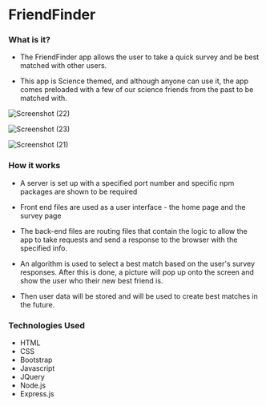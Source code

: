 # FriendFinder 

 

 

### What is it? 

* The FriendFinder app allows the user to take a quick survey and be best matched with other users. 

* This app is Science themed, and although anyone can use it, the app comes preloaded with a few of our science friends from the past to be matched with. 

![Screenshot (22)](https://user-images.githubusercontent.com/53095806/68163119-c7a81680-ff27-11e9-9f31-4a80bf648830.png)


![Screenshot (23)](https://user-images.githubusercontent.com/53095806/68163137-d262ab80-ff27-11e9-8ab7-4a8894807b37.png)


![Screenshot (21)](https://user-images.githubusercontent.com/53095806/68163145-dabae680-ff27-11e9-89d4-69e075d999db.png)
   

### How it works 

  * A server is set up with a specified port number and specific npm packages are shown to be required 

  * Front end files are used as a user interface - the home page and the survey page 

  * The back-end files are routing files that contain the logic to allow the app to take requests and send a response to the browser with the specified info. 

  * An algorithm is used to select a best match based on the user's survey responses. After this is done, a picture will pop up onto the screen and show the user who their new best friend is. 
  
  * Then user data will be stored and will be used to create best matches in the future.
  
  
  ### Technologies Used
  
  * HTML
  * CSS
  * Bootstrap
  * Javascript
  * JQuery
  * Node.js
  * Express.js
  
